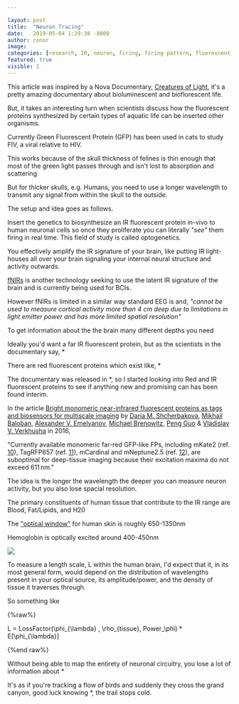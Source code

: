 ```yaml
---

layout: post
title:  "Neuron Tracing"
date:   2019-05-04 1:29:38 -0800
author: conor
image:
categories: [research, IR, neuron, firing, firing pattern, fluorescent, life, biology, bioluminescence, biofluorescence, fNIRs, optogenetics, neural photonics]
featured: true
visible: 1
---
```


This article was inspired by a Nova Documentary, [Creatures of Light](https://www.pbs.org/wgbh/nova/video/creatures-of-light/), it's a pretty amazing documentary about bioluminescent and bioflorescent life.

But, it takes an interesting turn when scientists discuss how the fluorescent proteins synthesized by certain types of aquatic life can be inserted other organisms.

Currently Green Fluorescent Protein (GFP) has been used in cats to study FIV, a viral relative to HIV.

This works because of the skull thickness of felines is thin enough that most of the green light passes through and isn't lost to absorption and scattering 

But for thicker skulls, e.g. Humans, you need to use a longer wavelength to transmit any signal from within the skull to the outside.

The setup and idea goes as follows.

Insert the genetics to biosynthesize an IR fluorescent protein in-vivo to human neuronal cells so once they proliferate you can literally *"see"* them firing in real time. This field of study is called optogenetics.

You effectively amplify the IR signature of your brain, like putting IR light-houses all over your brain signaling your internal neural structure and activity outwards.

[fNIRs](https://en.wikipedia.org/wiki/Functional_near-infrared_spectroscopy) is another technology seeking to use the latent IR signature of the brain and is currently being used for BCIs.

However fNIRs is limited in a similar way standard EEG is and, *"cannot be used to measure cortical activity more than 4 cm deep due to limitations in light emitter power and has more limited spatial resolution"*

To get information about the the brain many different depths you need 

Ideally you'd want a far IR fluorescent protein, but as the scientists in the documentary say, *

There are red fluorescent proteins which exist like, *

The documentary was released in *, so I started looking into Red and IR fluorescent proteins to see if anything new and promising can has been found interim.

In the article [Bright monomeric near-infrared fluorescent proteins as tags and biosensors for multiscale imaging](https://www.nature.com/articles/ncomms12405) by [Daria M. Shcherbakova](https://www.nature.com/articles/ncomms12405#auth-1), [Mikhail Baloban](https://www.nature.com/articles/ncomms12405#auth-2), [Alexander V. Emelyanov](https://www.nature.com/articles/ncomms12405#auth-3), [Michael Brenowitz](https://www.nature.com/articles/ncomms12405#auth-4), [Peng Guo](https://www.nature.com/articles/ncomms12405#auth-5) & [Vladislav V. Verkhusha](https://www.nature.com/articles/ncomms12405#auth-6) in 2016,

 "Currently available monomeric far-red GFP-like FPs, including mKate2 (ref. [10](https://www.nature.com/articles/ncomms12405#ref10)), TagRFP657 (ref. [11](https://www.nature.com/articles/ncomms12405#ref11)), mCardinal and mNeptune2.5 (ref. [12](https://www.nature.com/articles/ncomms12405#ref12)), are suboptimal for deep-tissue imaging because their excitation maxima do not exceed 611 nm."

The idea is the longer the wavelength the deeper you can measure neuron activity, but you also lose spacial resolution.

The primary constituents of human tissue that contribute to the IR range are Blood, Fat/Lipids, and H20

The ["optical window"](https://en.wikipedia.org/wiki/Near-infrared_window_in_biological_tissue) for human skin is roughly 650-1350nm

Hemoglobin is optically excited around 400-450nm

<img src=https://upload.wikimedia.org/wikipedia/commons/8/80/Fig_1_-_The_molar_extinction_coefficient_of_HbO2_and_Hb.png>

To measure a length scale, L within the human brain, I'd expect that it, in its most general form, would depend on the distribution of wavelengths present in your optical source, its amplitude/power, and the density of tissue it traverses through.

So something like

{%raw%}

L = LossFactor(\phi_{\lambda} , \rho_{tissue}, Power_\phi) * E[\phi_{\lambda}]

{%end raw%}

Without being able to map the entirety of neuronal circuitry, you lose a lot of information about *

It's as if you're tracking a flow of birds and suddenly they cross the grand canyon, good luck knowing *, the trail stops cold.